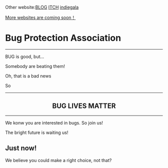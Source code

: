 Other website:[BLOG](https://bugprotectionassociation.wordpress.com/)  [ITCH](https://bugprotectionassociation.itch.io/) [indiegala](https://systemmanager.indiegala.com/)

[More websites are coming soon！](https://github.com/BUGProtectionAssociation/bugprotectionassociation.github.io/issues)
# Bug Protection Association
***
BUG is good, but...


Somebody are beating them!


Oh, that is a bad news


So

***

<h2 align="center">BUG LIVES MATTER</h2>

***

We konw you are interested in bugs. So join us!

The bright future is waiting us!
## Just now!

We believe you could make a right choice, not that?

